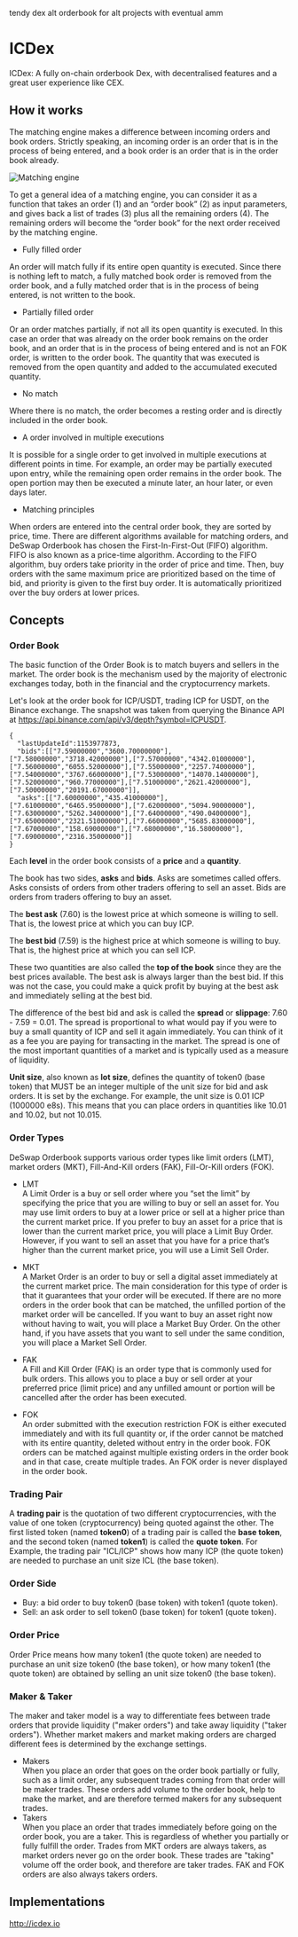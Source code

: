 tendy dex
alt orderbook for alt projects with eventual amm

# ICDex

ICDex: A fully on-chain orderbook Dex, with decentralised features and a great user experience like CEX.

## How it works

The matching engine makes a difference between incoming orders and book orders. Strictly speaking, an incoming order is an order that is in the process of being entered, and a book order is an order that is in the order book already.

![Matching engine](img/icdex-2.jpg)

To get a general idea of a matching engine, you can consider it as a function that takes an order (1) and an “order book” (2) as input parameters, and gives back a list of trades (3) plus all the remaining orders (4). The remaining orders will become the “order book” for the next order received by the matching engine.

* Fully filled order

An order will match fully if its entire open quantity is executed. Since there is nothing left to match, a fully matched book order is removed from the order book, and a fully matched order that is in the process of being entered, is not written to the book.

* Partially filled order

Or an order matches partially, if not all its open quantity is executed. In this case an order that was already on the order book remains on the order book, and an order that is in the process of being entered and is not an FOK order, is written to the order book. The quantity that was executed is removed from the open quantity and added to the accumulated executed quantity.

* No match

Where there is no match, the order becomes a resting order and is directly included in the order book.

* A order involved in multiple executions

It is possible for a single order to get involved in multiple executions at different points in time. For example, an order may be partially executed upon entry, while the remaining open order remains in the order book. The open portion may then be executed a minute later, an hour later, or even days later.

* Matching principles

When orders are entered into the central order book, they are sorted by price, time. There are different algorithms available for matching orders, and DeSwap Orderbook has chosen the First-In-First-Out (FIFO) algorithm.  
FIFO is also known as a price-time algorithm. According to the FIFO algorithm, buy orders take priority in the order of price and time. Then, buy orders with the same maximum price are prioritized based on the time of bid, and priority is given to the first buy order. It is automatically prioritized over the buy orders at lower prices.

## Concepts

### Order Book

The basic function of the Order Book is to match buyers and sellers in the market. The order book is the mechanism used by the majority of electronic exchanges today, both in the financial and the cryptocurrency markets.

Let's look at the order book for ICP/USDT, trading ICP for USDT, on the Binance exchange. The snapshot was taken from querying the Binance API at https://api.binance.com/api/v3/depth?symbol=ICPUSDT.

```
{
  "lastUpdateId":1153977873,
  "bids":[["7.59000000","3600.70000000"],["7.58000000","3718.42000000"],["7.57000000","4342.01000000"],["7.56000000","6055.52000000"],["7.55000000","2257.74000000"],["7.54000000","3767.66000000"],["7.53000000","14070.14000000"],["7.52000000","960.77000000"],["7.51000000","2621.42000000"],["7.50000000","20191.67000000"]],
  "asks":[["7.60000000","435.41000000"],["7.61000000","6465.95000000"],["7.62000000","5094.90000000"],["7.63000000","5262.34000000"],["7.64000000","490.04000000"],["7.65000000","2321.51000000"],["7.66000000","5685.83000000"],["7.67000000","158.69000000"],["7.68000000","16.58000000"],["7.69000000","2316.35000000"]]
}
```

Each **level** in the order book consists of a **price** and a **quantity**.

The book has two sides, **asks** and **bids**. Asks are sometimes called offers. Asks consists of orders from other traders offering to sell an asset. Bids are orders from traders offering to buy an asset.

The **best ask** (7.60) is the lowest price at which someone is willing to sell. That is, the lowest price at which you can buy ICP.

The **best bid** (7.59) is the highest price at which someone is willing to buy. That is, the highest price at which you can sell ICP.

These two quantities are also called the **top of the book** since they are the best prices available. The best ask is always larger than the best bid. If this was not the case, you could make a quick profit by buying at the best ask and immediately selling at the best bid.

The difference of the best bid and ask is called the **spread** or **slippage**: 7.60 - 7.59 = 0.01. The spread is proportional to what would pay if you were to buy a small quantity of ICP and sell it again immediately. You can think of it as a fee you are paying for transacting in the market. The spread is one of the most important quantities of a market and is typically used as a measure of liquidity. 

**Unit size**, also known as **lot size**, defines the quantity of token0 (base token) that MUST be an integer multiple of the unit size for bid and ask orders. It is set by the exchange. For example, the unit size is 0.01 ICP (1000000 e8s). This means that you can place orders in quantities like 10.01 and 10.02, but not 10.015.


### Order Types

DeSwap Orderbook supports various order types like limit orders (LMT), market orders (MKT), Fill-And-Kill orders (FAK), Fill-Or-Kill orders (FOK).

* LMT  
A Limit Order is a buy or sell order where you “set the limit” by specifying the price that you are willing to buy or sell an asset for. You may use limit orders to buy at a lower price or sell at a higher price than the current market price. 
If you prefer to buy an asset for a price that is lower than the current market price, you will place a Limit Buy Order. However, if you want to sell an asset that you have for a price that’s higher than the current market price, you will use a Limit Sell Order.

* MKT  
A Market Order is an order to buy or sell a digital asset immediately at the current market price. The main consideration for this type of order is that it guarantees that your order will be executed. If there are no more orders in the order book that can be matched, the unfilled portion of the market order will be cancelled.
If you want to buy an asset right now without having to wait, you will place a Market Buy Order. On the other hand, if you have assets that you want to sell under the same condition, you will place a Market Sell Order.

* FAK  
A Fill and Kill Order (FAK) is an order type that is commonly used for bulk orders. This allows you to place a buy or sell order at your preferred price (limit price) and any unfilled amount or portion will be cancelled after the order has been executed.

* FOK  
An order submitted with the execution restriction FOK is either executed immediately and with its full quantity or, if the order cannot be matched with its entire quantity, deleted without entry in the order book. FOK orders can be matched against multiple existing orders in the order book and in that case, create multiple trades. An FOK order is never displayed in the order book.

### Trading Pair

A **trading pair** is the quotation of two different cryptocurrencies, with the value of one token (cryptocurrency) being quoted against the other. The first listed token (named **token0**) of a trading pair is called the **base token**, and the second token (named **token1**) is called the **quote token**.
For Example, the trading pair "ICL/ICP" shows how many ICP (the quote token) are needed to purchase an unit size ICL (the base token). 

### Order Side

* Buy: a bid order to buy token0 (base token) with token1 (quote token).
* Sell: an ask order to sell token0 (base token) for token1 (quote token).

### Order Price

Order Price means how many token1 (the quote token) are needed to purchase an unit size token0 (the base token), or how many token1 (the quote token) are obtained by selling an unit size token0 (the base token). 

### Maker & Taker

The maker and taker model is a way to differentiate fees between trade orders that provide liquidity ("maker orders") and take away liquidity ("taker orders"). Whether market makers and market making orders are charged different fees is determined by the exchange settings.

* Makers  
When you place an order that goes on the order book partially or fully, such as a limit order, any subsequent trades coming from that order will be maker trades.
These orders add volume to the order book, help to make the market, and are therefore termed makers for any subsequent trades.
* Takers  
When you place an order that trades immediately before going on the order book, you are a taker. This is regardless of whether you partially or fully fulfill the order.
Trades from MKT orders are always takers, as market orders never go on the order book. These trades are "taking" volume off the order book, and therefore are taker trades. FAK and FOK orders are also always takers orders.

## Implementations

http://icdex.io

